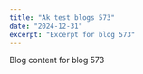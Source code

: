 ```yaml
---
title: "Ak test blogs 573"
date: "2024-12-31"
excerpt: "Excerpt for blog 573"
---
```


Blog content for blog 573